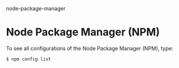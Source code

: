 node-package-manager
# Node Package Manager (NPM)

To see all configurations of the Node Package Manager (NPM), type:

```
$ npm config list
```
